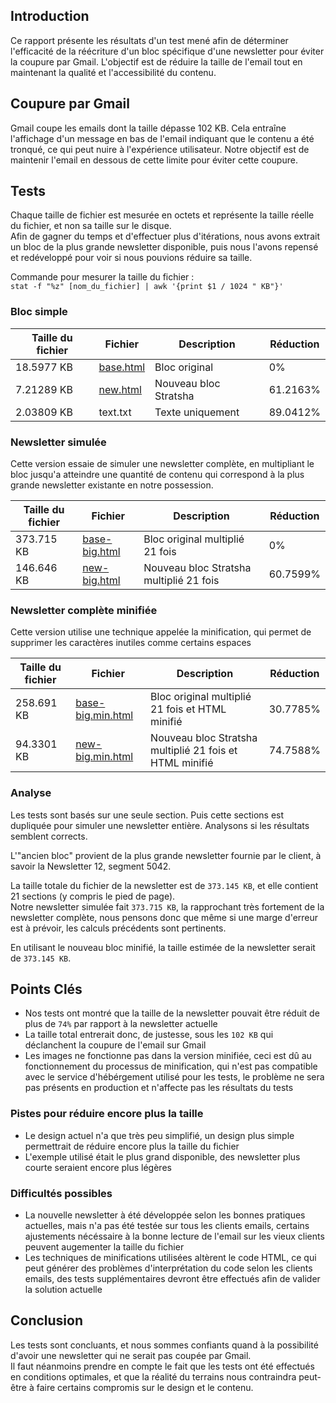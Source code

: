 ## Introduction

Ce rapport présente les résultats d'un test mené afin de déterminer l'efficacité de la réécriture d'un bloc spécifique d'une newsletter pour éviter la coupure par Gmail. L'objectif est de réduire la taille de l'email tout en maintenant la qualité et l'accessibilité du contenu.

## Coupure par Gmail

Gmail coupe les emails dont la taille dépasse 102 KB. Cela entraîne l'affichage d'un message en bas de l'email indiquant que le contenu a été tronqué, ce qui peut nuire à l'expérience utilisateur. Notre objectif est de maintenir l'email en dessous de cette limite pour éviter cette coupure.

## Tests

Chaque taille de fichier est mesurée en octets et représente la taille réelle du fichier, et non sa taille sur le disque.  
Afin de gagner du temps et d'effectuer plus d'itérations, nous avons extrait un bloc de la plus grande newsletter disponible, puis nous l'avons repensé et redéveloppé pour voir si nous pouvions réduire sa taille.

Commande pour mesurer la taille du fichier :  
`stat -f "%z" [nom_du_fichier] | awk '{print $1 / 1024 " KB"}'`

### Bloc simple

| Taille du fichier | Fichier                                                                                                                    | Description           | Réduction |
| ----------------- | -------------------------------------------------------------------------------------------------------------------------- | --------------------- | --------- |
| 18.5977 KB        | [base.html](http://htmlpreview.github.io/?https://github.com/Stratsha/frc-newsletter/blob/main/newsletter/study/base.html) | Bloc original         | 0%        |
| 7.21289 KB        | [new.html](http://htmlpreview.github.io/?https://github.com/Stratsha/frc-newsletter/blob/main/newsletter/study/new.html)   | Nouveau bloc Stratsha | 61.2163%  |
| 2.03809 KB        | text.txt                                                                                                                   | Texte uniquement      | 89.0412%  |

### Newsletter simulée

Cette version essaie de simuler une newsletter complète, en multipliant le bloc jusqu'a atteindre une quantité de contenu qui correspond à la plus grande newsletter existante en notre possession.

| Taille du fichier | Fichier                                                                                                                            | Description                             | Réduction |
| ----------------- | ---------------------------------------------------------------------------------------------------------------------------------- | --------------------------------------- | --------- |
| 373.715 KB        | [base-big.html](http://htmlpreview.github.io/?https://github.com/Stratsha/frc-newsletter/blob/main/newsletter/study/base-big.html) | Bloc original multiplié 21 fois         | 0%        |
| 146.646 KB        | [new-big.html](http://htmlpreview.github.io/?https://github.com/Stratsha/frc-newsletter/blob/main/newsletter/study/new-big.html)   | Nouveau bloc Stratsha multiplié 21 fois | 60.7599%  |

### Newsletter complète minifiée

Cette version utilise une technique appelée la minification, qui permet de supprimer les caractères inutiles comme certains espaces

| Taille du fichier | Fichier                                                                                                                                    | Description                                             | Réduction |
| ----------------- | ------------------------------------------------------------------------------------------------------------------------------------------ | ------------------------------------------------------- | --------- |
| 258.691 KB        | [base-big.min.html](http://htmlpreview.github.io/?https://github.com/Stratsha/frc-newsletter/blob/main/newsletter/study/base-big.min.html) | Bloc original multiplié 21 fois et HTML minifié         | 30.7785%  |
| 94.3301 KB        | [new-big.min.html](http://htmlpreview.github.io/?https://github.com/Stratsha/frc-newsletter/blob/main/newsletter/study/new-big.min.html)   | Nouveau bloc Stratsha multiplié 21 fois et HTML minifié | 74.7588%  |

### Analyse

Les tests sont basés sur une seule section. Puis cette sections est dupliquée pour simuler une newsletter entière. Analysons si les résultats semblent corrects.

L'"ancien bloc" provient de la plus grande newsletter fournie par le client, à savoir la Newsletter 12, segment 5042.

La taille totale du fichier de la newsletter est de `373.145 KB`, et elle contient 21 sections (y compris le pied de page).  
Notre newsletter simulée fait `373.715 KB`, la rapprochant très fortement de la newsletter complète, nous pensons donc que même si une marge d'erreur est à prévoir, les calculs précédents sont pertinents.

En utilisant le nouveau bloc minifié, la taille estimée de la newsletter serait de `373.145 KB`.

## Points Clés

- Nos tests ont montré que la taille de la newsletter pouvait être réduit de plus de `74%` par rapport à la newsletter actuelle
- La taille total entrerait donc, de justesse, sous les `102 KB` qui déclanchent la coupure de l'email sur Gmail
- Les images ne fonctionne pas dans la version minifiée, ceci est dû au fonctionnement du processus de minification, qui n'est pas compatible avec le service d'hébérgement utilisé pour les tests, le problème ne sera pas présents en production et n'affecte pas les résultats du tests

### Pistes pour réduire encore plus la taille

- Le design actuel n'a que très peu simplifié, un design plus simple permettrait de réduire encore plus la taille du fichier
- L'exemple utilisé était le plus grand disponible, des newsletter plus courte seraient encore plus légères

### Difficultés possibles

- La nouvelle newsletter à été développée selon les bonnes pratiques actuelles, mais n'a pas été testée sur tous les clients emails, certains ajustements nécéssaire à la bonne lecture de l'email sur les vieux clients peuvent augementer la taille du fichier
- Les techniques de minifications utilisées altèrent le code HTML, ce qui peut générer des problèmes d'interprétation du code selon les clients emails, des tests supplémentaires devront être effectués afin de valider la solution actuelle

## Conclusion

Les tests sont concluants, et nous sommes confiants quand à la possibilité d'avoir une newsletter qui ne serait pas coupée par Gmail.  
Il faut néanmoins prendre en compte le fait que les tests ont été effectués en conditions optimales, et que la réalité du terrains nous contraindra peut-être à faire certains compromis sur le design et le contenu.
